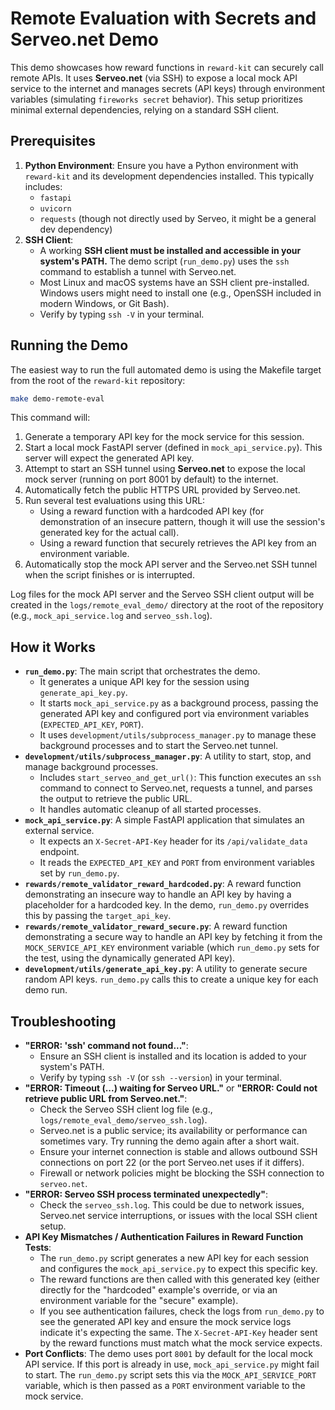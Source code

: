 # Remote Evaluation with Secrets and Serveo.net Demo

This demo showcases how reward functions in `reward-kit` can securely call remote APIs. It uses **Serveo.net** (via SSH) to expose a local mock API service to the internet and manages secrets (API keys) through environment variables (simulating `fireworks secret` behavior). This setup prioritizes minimal external dependencies, relying on a standard SSH client.

## Prerequisites

1.  **Python Environment**: Ensure you have a Python environment with `reward-kit` and its development dependencies installed. This typically includes:
    *   `fastapi`
    *   `uvicorn`
    *   `requests` (though not directly used by Serveo, it might be a general dev dependency)
2.  **SSH Client**:
    *   A working **SSH client must be installed and accessible in your system's PATH.** The demo script (`run_demo.py`) uses the `ssh` command to establish a tunnel with Serveo.net.
    *   Most Linux and macOS systems have an SSH client pre-installed. Windows users might need to install one (e.g., OpenSSH included in modern Windows, or Git Bash).
    *   Verify by typing `ssh -V` in your terminal.

## Running the Demo

The easiest way to run the full automated demo is using the Makefile target from the root of the `reward-kit` repository:

```bash
make demo-remote-eval
```

This command will:
1.  Generate a temporary API key for the mock service for this session.
2.  Start a local mock FastAPI server (defined in `mock_api_service.py`). This server will expect the generated API key.
3.  Attempt to start an SSH tunnel using **Serveo.net** to expose the local mock server (running on port 8001 by default) to the internet.
4.  Automatically fetch the public HTTPS URL provided by Serveo.net.
5.  Run several test evaluations using this URL:
    *   Using a reward function with a hardcoded API key (for demonstration of an insecure pattern, though it will use the session's generated key for the actual call).
    *   Using a reward function that securely retrieves the API key from an environment variable.
6.  Automatically stop the mock API server and the Serveo.net SSH tunnel when the script finishes or is interrupted.

Log files for the mock API server and the Serveo SSH client output will be created in the `logs/remote_eval_demo/` directory at the root of the repository (e.g., `mock_api_service.log` and `serveo_ssh.log`).

## How it Works

*   **`run_demo.py`**: The main script that orchestrates the demo.
    *   It generates a unique API key for the session using `generate_api_key.py`.
    *   It starts `mock_api_service.py` as a background process, passing the generated API key and configured port via environment variables (`EXPECTED_API_KEY`, `PORT`).
    *   It uses `development/utils/subprocess_manager.py` to manage these background processes and to start the Serveo.net tunnel.
*   **`development/utils/subprocess_manager.py`**: A utility to start, stop, and manage background processes.
    *   Includes `start_serveo_and_get_url()`: This function executes an `ssh` command to connect to Serveo.net, requests a tunnel, and parses the output to retrieve the public URL.
    *   It handles automatic cleanup of all started processes.
*   **`mock_api_service.py`**: A simple FastAPI application that simulates an external service.
    *   It expects an `X-Secret-API-Key` header for its `/api/validate_data` endpoint.
    *   It reads the `EXPECTED_API_KEY` and `PORT` from environment variables set by `run_demo.py`.
*   **`rewards/remote_validator_reward_hardcoded.py`**: A reward function demonstrating an insecure way to handle an API key by having a placeholder for a hardcoded key. In the demo, `run_demo.py` overrides this by passing the `target_api_key`.
*   **`rewards/remote_validator_reward_secure.py`**: A reward function demonstrating a secure way to handle an API key by fetching it from the `MOCK_SERVICE_API_KEY` environment variable (which `run_demo.py` sets for the test, using the dynamically generated API key).
*   **`development/utils/generate_api_key.py`**: A utility to generate secure random API keys. `run_demo.py` calls this to create a unique key for each demo run.

## Troubleshooting

*   **"ERROR: 'ssh' command not found..."**:
    *   Ensure an SSH client is installed and its location is added to your system's PATH.
    *   Verify by typing `ssh -V` (or `ssh --version`) in your terminal.
*   **"ERROR: Timeout (...) waiting for Serveo URL."** or **"ERROR: Could not retrieve public URL from Serveo.net."**:
    *   Check the Serveo SSH client log file (e.g., `logs/remote_eval_demo/serveo_ssh.log`).
    *   Serveo.net is a public service; its availability or performance can sometimes vary. Try running the demo again after a short wait.
    *   Ensure your internet connection is stable and allows outbound SSH connections on port 22 (or the port Serveo.net uses if it differs).
    *   Firewall or network policies might be blocking the SSH connection to `serveo.net`.
*   **"ERROR: Serveo SSH process terminated unexpectedly"**:
    *   Check the `serveo_ssh.log`. This could be due to network issues, Serveo.net service interruptions, or issues with the local SSH client setup.
*   **API Key Mismatches / Authentication Failures in Reward Function Tests**:
    *   The `run_demo.py` script generates a new API key for each session and configures the `mock_api_service.py` to expect this specific key.
    *   The reward functions are then called with this generated key (either directly for the "hardcoded" example's override, or via an environment variable for the "secure" example).
    *   If you see authentication failures, check the logs from `run_demo.py` to see the generated API key and ensure the mock service logs indicate it's expecting the same. The `X-Secret-API-Key` header sent by the reward functions must match what the mock service expects.
*   **Port Conflicts**: The demo uses port `8001` by default for the local mock API service. If this port is already in use, `mock_api_service.py` might fail to start. The `run_demo.py` script sets this via the `MOCK_API_SERVICE_PORT` variable, which is then passed as a `PORT` environment variable to the mock service.
